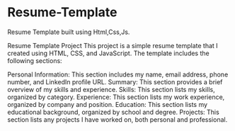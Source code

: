 # Resume-Template
Resume Template built using Html,Css,Js.

Resume Template Project
This project is a simple resume template that I created using HTML, CSS, and JavaScript. The template includes the following sections:

Personal Information: This section includes my name, email address, phone number, and LinkedIn profile URL.
Summary: This section provides a brief overview of my skills and experience.
Skills: This section lists my skills, organized by category.
Experience: This section lists my work experience, organized by company and position.
Education: This section lists my educational background, organized by school and degree.
Projects: This section lists any projects I have worked on, both personal and professional.
